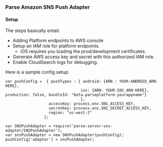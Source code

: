 ### Parse Amazon SNS Push Adapter

#### Setup

The steps basically entail:

* Adding Platform endpoints to AWS console
* Setup an IAM role for platform endpoints.
     * iOS requires you loading the prod/development certificates.
* Generate AWS access key and secret with this authorized IAM role.
* Enable CloudSearch logs for debugging.

Here is a sample config setup:

```
var pushConfig =  { pushTypes : { android: {ARN : YOUR-ANDROID_ARN-HERE},
                                 ios: {ARN: YOUR-IOS_ARN-HERE}, production: false, bundleId: "beta.parseplatform.yourappname"}
                                 },
                   accessKey: process.env.SNS_ACCESS_KEY,
                   secretKey: process.env.SNS_SECRET_ACCESS_KEY,
                   region: "us-west-2"
                 };

var SNSPushAdapter = require('parse-server-sns-adapter/SNSPushAdapter');
var snsPushAdapter = new SNSPushAdapter(pushConfig);
pushConfig['adapter'] = snsPushAdapter;
```


